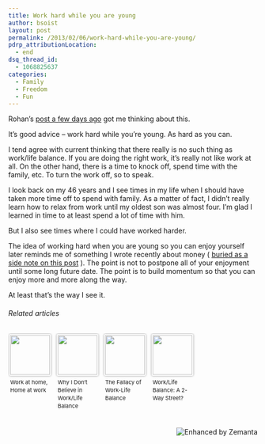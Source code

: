 ```yaml
---
title: Work hard while you are young
author: bsoist
layout: post
permalink: /2013/02/06/work-hard-while-you-are-young/
pdrp_attributionLocation:
  - end
dsq_thread_id:
  - 1068825637
categories:
  - Family
  - Freedom
  - Fun
---
```

Rohan’s [post a few days ago][1] got me thinking about this.

It’s good advice &#8211; work hard while you’re young. As hard as you can.

I tend agree with current thinking that there really is no such thing as work/life balance. If you are doing the right work, it’s really not like work at all. On the other hand, there is a time to knock off, spend time with the family, etc. To turn the work off, so to speak.

I look back on my 46 years and I see times in my life when I should have taken more time off to spend with family. As a matter of fact, I didn’t really learn how to relax from work until my oldest son was almost four. I’m glad I learned in time to at least spend a lot of time with him.

But I also see times where I could have worked harder.

The idea of working hard when you are young so you can enjoy yourself later reminds me of something I wrote recently about money ( [buried as a side note on this post][2] ). The point is not to postpone all of your enjoyment until some long future date. The point is to build momentum so that you can enjoy more and more along the way.

At least that’s the way I see it.

<h6 class="zemanta-related-title" style="font-size: 1em;">
  Related articles
</h6>

<ul class="zemanta-article-ul zemanta-article-ul-image" style="margin: 0; padding: 0; overflow: hidden;">
  <li class="zemanta-article-ul-li-image zemanta-article-ul-li" style="padding: 0; background: none; list-style: none; display: block; float: left; vertical-align: top; text-align: left; width: 84px; font-size: 11px; margin: 2px 10px 10px 2px;">
    <a style="box-shadow: 0px 0px 4px #999; padding: 2px; display: block; border-radius: 2px; text-decoration: none;" href="http://stylepinay.wordpress.com/2013/02/05/work-at-home-home-at-work/" target="_blank"><img style="padding: 0; margin: 0; border: 0; display: block; width: 80px; max-width: 100%;" alt="" src="http://i.zemanta.com/143147948_80_80.jpg" /></a><a style="display: block; overflow: hidden; text-decoration: none; line-height: 12pt; height: 80px; padding: 5px 2px 0 2px;" href="http://stylepinay.wordpress.com/2013/02/05/work-at-home-home-at-work/" target="_blank">Work at home, Home at work</a>
  </li>
  <li class="zemanta-article-ul-li-image zemanta-article-ul-li" style="padding: 0; background: none; list-style: none; display: block; float: left; vertical-align: top; text-align: left; width: 84px; font-size: 11px; margin: 2px 10px 10px 2px;">
    <a style="box-shadow: 0px 0px 4px #999; padding: 2px; display: block; border-radius: 2px; text-decoration: none;" href="http://eblingroup.com/2012/03/why-i-dont-believe-in-worklife-balance.html" target="_blank"><img style="padding: 0; margin: 0; border: 0; display: block; width: 80px; max-width: 100%;" alt="" src="http://i.zemanta.com/81956911_80_80.jpg" /></a><a style="display: block; overflow: hidden; text-decoration: none; line-height: 12pt; height: 80px; padding: 5px 2px 0 2px;" href="http://eblingroup.com/2012/03/why-i-dont-believe-in-worklife-balance.html" target="_blank">Why I Don&#8217;t Believe in Work/Life Balance</a>
  </li>
  <li class="zemanta-article-ul-li-image zemanta-article-ul-li" style="padding: 0; background: none; list-style: none; display: block; float: left; vertical-align: top; text-align: left; width: 84px; font-size: 11px; margin: 2px 10px 10px 2px;">
    <a style="box-shadow: 0px 0px 4px #999; padding: 2px; display: block; border-radius: 2px; text-decoration: none;" href="http://growthandprofit.wordpress.com/2012/12/11/the-fallacy-of-work-life-balance/" target="_blank"><img style="padding: 0; margin: 0; border: 0; display: block; width: 80px; max-width: 100%;" alt="" src="http://i.zemanta.com/131516265_80_80.jpg" /></a><a style="display: block; overflow: hidden; text-decoration: none; line-height: 12pt; height: 80px; padding: 5px 2px 0 2px;" href="http://growthandprofit.wordpress.com/2012/12/11/the-fallacy-of-work-life-balance/" target="_blank">The Fallacy of Work-Life Balance</a>
  </li>
  <li class="zemanta-article-ul-li-image zemanta-article-ul-li" style="padding: 0; background: none; list-style: none; display: block; float: left; vertical-align: top; text-align: left; width: 84px; font-size: 11px; margin: 2px 10px 10px 2px;">
    <a style="box-shadow: 0px 0px 4px #999; padding: 2px; display: block; border-radius: 2px; text-decoration: none;" href="http://www.themarlincompany.com/blog/article/work_life_balance_a_2_way_street" target="_blank"><img style="padding: 0; margin: 0; border: 0; display: block; width: 80px; max-width: 100%;" alt="" src="http://i.zemanta.com/noimg_87_80_80.jpg" /></a><a style="display: block; overflow: hidden; text-decoration: none; line-height: 12pt; height: 80px; padding: 5px 2px 0 2px;" href="http://www.themarlincompany.com/blog/article/work_life_balance_a_2_way_street" target="_blank">Work/Life Balance: A 2-Way Street?</a>
  </li>
</ul>

<div class="zemanta-pixie" style="margin-top: 10px; height: 15px;">
  <a class="zemanta-pixie-a" title="Enhanced by Zemanta" href="http://www.zemanta.com/?px"><img class="zemanta-pixie-img" style="border: none; float: right;" alt="Enhanced by Zemanta" src="http://img.zemanta.com/zemified_h.png?x-id=c597f759-8b53-4c3d-ad7a-5872d0334117" /></a>
</div>

 [1]: http://www.alearningaday.com/2013/02/don-travel-while-you-are-young.html
 [2]: http://whsjr.soistmann.com/oped/2013/01/09/found-money/